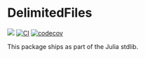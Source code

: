 # DelimitedFiles

[![](https://img.shields.io/badge/docs-dev-blue.svg)](http://delimitedfiles.juliadata.org/dev/)
[![CI](https://github.com/JuliaData/DelimitedFiles.jl/actions/workflows/ci.yml/badge.svg)](https://github.com/JuliaData/DelimitedFiles.jl/actions/workflows/ci.yml)
[![codecov](https://codecov.io/gh/JuliaLang/delimitedfiles.jl/branch/main/graph/badge.svg?token=t34xJrFp7a)](https://codecov.io/gh/JuliaLang/delimitedfiles.jl)

This package ships as part of the Julia stdlib.
